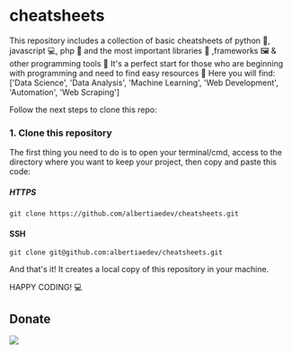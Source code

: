 # cheatsheets
This repository includes a collection of basic cheatsheets of python 🐍, javascript :computer:, php :elephant: and the most important libraries 📖 ,frameworks 🖼️ & other programming tools 🔧
It's a perfect start for those who are beginning with programming and need to find easy resources 🚀 
Here you will find:
  ['Data Science',
   'Data Analysis',
   'Machine Learning',
   'Web Development',
   'Automation',
   'Web Scraping'] 

Follow the next steps to clone this repo:

### 1. Clone this repository

The first thing you need to do is to open your terminal/cmd, access to the directory where you want to keep your project, then copy and paste this code:

##### HTTPS

```git clone https://github.com/albertiaedev/cheatsheets.git```

#### SSH

```git clone git@github.com:albertiaedev/cheatsheets.git```

And that's it! It creates a local copy of this repository in your machine.

HAPPY CODING! :computer:

## Donate

<a href="https://www.paypal.com/paypalme/j2al444">
<img src="https://img.shields.io/badge/PayPal-00457C?style=for-the-badge&logo=paypal&logoColor=white" />
</a>
